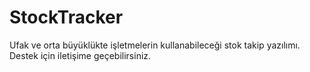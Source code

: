 # StockTracker
Ufak ve orta büyüklükte işletmelerin kullanabileceği stok takip yazılımı.
Destek için iletişime geçebilirsiniz.
